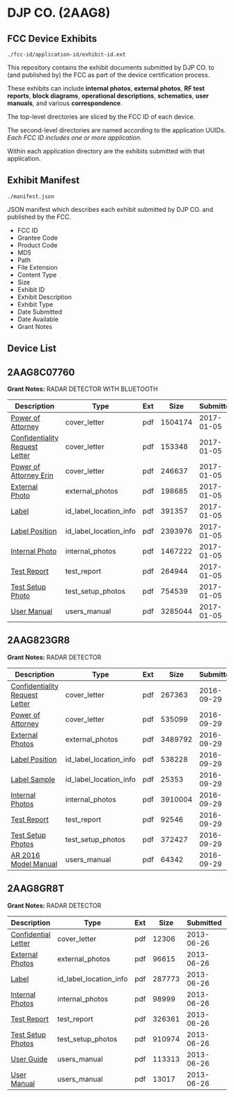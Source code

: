 # DJP CO. (2AAG8)
## FCC Device Exhibits

```
./fcc-id/application-id/exhibit-id.ext
```

This repository contains the exhibit documents submitted by DJP CO. to (and published by) the FCC as part of the device certification process.

These exhibits can include **internal photos**, **external photos**, **RF test reports**, **block diagrams**, **operational descriptions**, **schematics**, **user manuals**, and various **correspondence**.

The top-level directories are sliced by the FCC ID of each device.

The second-level directories are named according to the application UUIDs. *Each FCC ID includes one or more application.*

Within each application directory are the exhibits submitted with that application. 

## Exhibit Manifest

```
./manifest.json
```

JSON manifest which describes each exhibit submitted by DJP CO. and published by the FCC.

- FCC ID
- Grantee Code
- Product Code
- MD5
- Path
- File Extension
- Content Type
- Size
- Exhibit ID
- Exhibit Description
- Exhibit Type
- Date Submitted
- Date Available
- Grant Notes

## Device List
## 2AAG8C07760
**Grant Notes:** RADAR DETECTOR WITH BLUETOOTH

| Description | Type | Ext | Size | Submitted | Available |
| ----------- | ---- | --- | ---- | --------- | --------- |
| [Power of Attorney](2AAG8C07760/f8f58cad25561eda12b3d13e776acac8/3248419.pdf) | cover_letter | pdf | 1504174 | 2017-01-05 | 2017-01-05 |
| [Confidentiality Request Letter](2AAG8C07760/f8f58cad25561eda12b3d13e776acac8/3248425.pdf) | cover_letter | pdf | 153348 | 2017-01-05 | 2017-01-05 |
| [Power of Attorney Erin](2AAG8C07760/f8f58cad25561eda12b3d13e776acac8/3248426.pdf) | cover_letter | pdf | 246637 | 2017-01-05 | 2017-01-05 |
| [External Photo](2AAG8C07760/f8f58cad25561eda12b3d13e776acac8/3248422.pdf) | external_photos | pdf | 198685 | 2017-01-05 | 2017-01-05 |
| [Label](2AAG8C07760/f8f58cad25561eda12b3d13e776acac8/3248420.pdf) | id_label_location_info | pdf | 391357 | 2017-01-05 | 2017-01-05 |
| [Label Position](2AAG8C07760/f8f58cad25561eda12b3d13e776acac8/3248421.pdf) | id_label_location_info | pdf | 2393976 | 2017-01-05 | 2017-01-05 |
| [Internal Photo](2AAG8C07760/f8f58cad25561eda12b3d13e776acac8/3248423.pdf) | internal_photos | pdf | 1467222 | 2017-01-05 | 2017-01-05 |
| [Test Report](2AAG8C07760/f8f58cad25561eda12b3d13e776acac8/3248417.pdf) | test_report | pdf | 264944 | 2017-01-05 | 2017-01-05 |
| [Test Setup Photo](2AAG8C07760/f8f58cad25561eda12b3d13e776acac8/3248418.pdf) | test_setup_photos | pdf | 754539 | 2017-01-05 | 2017-01-05 |
| [User Manual](2AAG8C07760/f8f58cad25561eda12b3d13e776acac8/3248424.pdf) | users_manual | pdf | 3285044 | 2017-01-05 | 2017-01-05 |
## 2AAG823GR8
**Grant Notes:** RADAR DETECTOR

| Description | Type | Ext | Size | Submitted | Available |
| ----------- | ---- | --- | ---- | --------- | --------- |
| [Confidentiality Request Letter](2AAG823GR8/670ac09b099a7cbf4a4e0d9ea4c448ee/3152174.pdf) | cover_letter | pdf | 267363 | 2016-09-29 | 2016-09-29 |
| [Power of Attorney](2AAG823GR8/670ac09b099a7cbf4a4e0d9ea4c448ee/3152176.pdf) | cover_letter | pdf | 535099 | 2016-09-29 | 2016-09-29 |
| [External Photos](2AAG823GR8/670ac09b099a7cbf4a4e0d9ea4c448ee/3152171.pdf) | external_photos | pdf | 3489792 | 2016-09-29 | 2016-09-29 |
| [Label Position](2AAG823GR8/670ac09b099a7cbf4a4e0d9ea4c448ee/3152173.pdf) | id_label_location_info | pdf | 538228 | 2016-09-29 | 2016-09-29 |
| [Label Sample](2AAG823GR8/670ac09b099a7cbf4a4e0d9ea4c448ee/3152175.pdf) | id_label_location_info | pdf | 25353 | 2016-09-29 | 2016-09-29 |
| [Internal Photos](2AAG823GR8/670ac09b099a7cbf4a4e0d9ea4c448ee/3152172.pdf) | internal_photos | pdf | 3910004 | 2016-09-29 | 2016-09-29 |
| [Test Report](2AAG823GR8/670ac09b099a7cbf4a4e0d9ea4c448ee/3152170.pdf) | test_report | pdf | 92546 | 2016-09-29 | 2016-09-29 |
| [Test Setup Photos](2AAG823GR8/670ac09b099a7cbf4a4e0d9ea4c448ee/3152169.pdf) | test_setup_photos | pdf | 372427 | 2016-09-29 | 2016-09-29 |
| [AR 2016 Model Manual](2AAG823GR8/670ac09b099a7cbf4a4e0d9ea4c448ee/3152168.pdf) | users_manual | pdf | 64342 | 2016-09-29 | 2016-09-29 |
## 2AAG8GR8T
**Grant Notes:** RADAR DETECTOR

| Description | Type | Ext | Size | Submitted | Available |
| ----------- | ---- | --- | ---- | --------- | --------- |
| [Confidential Letter](2AAG8GR8T/82ab26a6dceff58f8cbfdd5d8cd03e0f/2001381.pdf) | cover_letter | pdf | 12306 | 2013-06-26 | 2013-06-26 |
| [External Photos](2AAG8GR8T/82ab26a6dceff58f8cbfdd5d8cd03e0f/2001382.pdf) | external_photos | pdf | 96615 | 2013-06-26 | 2013-06-26 |
| [Label](2AAG8GR8T/82ab26a6dceff58f8cbfdd5d8cd03e0f/2001383.pdf) | id_label_location_info | pdf | 287773 | 2013-06-26 | 2013-06-26 |
| [Internal Photos](2AAG8GR8T/82ab26a6dceff58f8cbfdd5d8cd03e0f/2001384.pdf) | internal_photos | pdf | 98999 | 2013-06-26 | 2013-06-26 |
| [Test Report](2AAG8GR8T/82ab26a6dceff58f8cbfdd5d8cd03e0f/2001380.pdf) | test_report | pdf | 326361 | 2013-06-26 | 2013-06-26 |
| [Test Setup Photos](2AAG8GR8T/82ab26a6dceff58f8cbfdd5d8cd03e0f/2001385.pdf) | test_setup_photos | pdf | 910974 | 2013-06-26 | 2013-06-26 |
| [User Guide](2AAG8GR8T/82ab26a6dceff58f8cbfdd5d8cd03e0f/2001386.pdf) | users_manual | pdf | 113313 | 2013-06-26 | 2013-06-26 |
| [User Manual](2AAG8GR8T/82ab26a6dceff58f8cbfdd5d8cd03e0f/2001387.pdf) | users_manual | pdf | 13017 | 2013-06-26 | 2013-06-26 |
